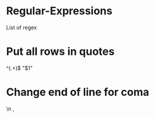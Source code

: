 # Regular-Expressions
List of regex

# Put all rows in quotes
^(.+)$
"$1"
# Change end of line for coma
\n
,
